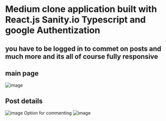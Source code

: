 # Medium clone application built with React.js Sanity.io Typescript and google Authentization
## you have to be logged in to commet on posts and much more and its all of course fully responsive

## main page
![image](https://user-images.githubusercontent.com/100947769/200593228-dcab6aed-49ef-42f6-a056-070590c9382d.png)

## Post details 
![image](https://user-images.githubusercontent.com/100947769/200593366-3dfc19f3-15db-4432-ac6b-6e04491dd0d9.png)
Option for commenting
![image](https://user-images.githubusercontent.com/100947769/200593462-ec2dc51a-1fab-4eed-924b-203db2f00e0b.png)

